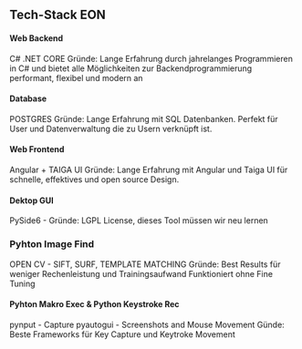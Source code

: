 ## Tech-Stack EON

#### Web Backend

C# .NET CORE
Gründe: 
Lange Erfahrung durch jahrelanges Programmieren in C# und bietet alle Möglichkeiten zur Backendprogrammierung performant, flexibel und modern an

#### Database

POSTGRES
Gründe: 
Lange Erfahrung mit SQL Datenbanken. Perfekt für User und Datenverwaltung die zu Usern verknüpft ist. 

#### Web Frontend

Angular + TAIGA UI
Gründe: 
Lange Erfahrung mit Angular und Taiga UI für schnelle, effektives und open source Design. 

#### Dektop GUI

PySide6 -
Gründe: 
LGPL License, dieses Tool müssen wir neu lernen

### Pyhton Image Find

OPEN CV - SIFT, SURF, TEMPLATE MATCHING
Gründe:
Best Results für weniger Rechenleistung und Trainingsaufwand
Funktioniert ohne Fine Tuning 

#### Pyhton Makro Exec & Python Keystroke Rec

pynput - Capture 
pyautogui - Screenshots and Mouse Movement
Günde: 
Beste Frameworks für Key Capture und Keytroke Movement 
